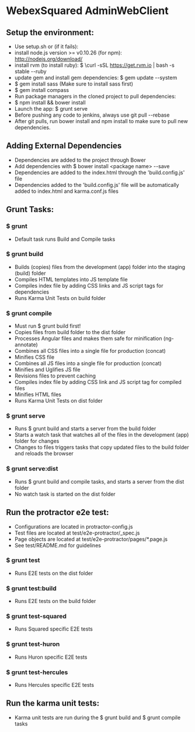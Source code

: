 WebexSquared AdminWebClient
===========================


Setup the environment:
---------------------
* Use setup.sh or (if it fails):
* install node.js version >= v0.10.26 (for npm): http://nodejs.org/download/
* install rvm (to install ruby): $ \curl -sSL https://get.rvm.io | bash -s stable --ruby
* update gem and install gem dependencies: $ gem update --system
* $ gem install sass (Make sure to install sass first)
* $ gem install compass
* Run package managers in the cloned project to pull dependencies:
* $ npm install && bower install
* Launch the app: $ grunt serve
* Before pushing any code to jenkins, always use git pull --rebase
* After git pulls, run bower install and npm install to make sure to pull new dependencies.

Adding External Dependencies
----------------------------

* Dependencies are added to the project through Bower
* Add dependencies with $ bower install &lt;package name&gt; --save
* Dependencies are added to the index.html through the 'build.config.js' file
* Dependencies added to the 'build.config.js' file will be automatically added to index.html and karma.conf.js files

Grunt Tasks:
------------

### $ grunt

* Default task runs Build and Compile tasks

### $ grunt build

* Builds (copies) files from the development (app) folder into the staging (build) folder
* Compiles HTML templates into JS template file
* Compiles index file by adding CSS links and JS  script tags for dependencies
* Runs Karma Unit Tests on build folder

### $ grunt compile

* Must run $ grunt build first!
* Copies files from build folder to the dist folder
* Processes Angular files and makes them safe for minification (ng-annotate)
* Combines all CSS files into a single file for production (concat)
* Minifies CSS file
* Combines all JS files into a single file for production (concat)
* Minifies and Uglifies JS file
* Revisions files to prevent caching
* Compiles index file by adding CSS link and JS  script tag for compiled files
* Minifies HTML files
* Runs Karma Unit Tests on dist folder

### $ grunt serve

* Runs $ grunt build and starts a server from the build folder
* Starts a watch task that watches all of the files in the development (app) folder for changes
* Changes to files triggers tasks that copy updated files to the build folder and reloads the browser

### $ grunt serve:dist

* Runs $ grunt build and compile tasks, and starts a server from the dist folder
* No watch task is started on the dist folder

Run the protractor e2e test:
----------------------------

* Configurations are located in protractor-config.js
* Test files are located at test/e2e-protractor/<test-file>_spec.js
* Page objects are located at test/e2e-protractor/pages/*.page.js
* See test/README.md for guidelines

### $ grunt test

* Runs E2E tests on the dist folder

### $ grunt test:build

* Runs E2E tests on the build folder

### $ grunt test-squared

* Runs Squared specific E2E tests

### $ grunt test-huron

* Runs Huron specific E2E tests

### $ grunt test-hercules

* Runs Hercules specific E2E tests

Run the karma unit tests:
-------------------------

* Karma unit tests are run during the $ grunt build and $ grunt compile tasks

